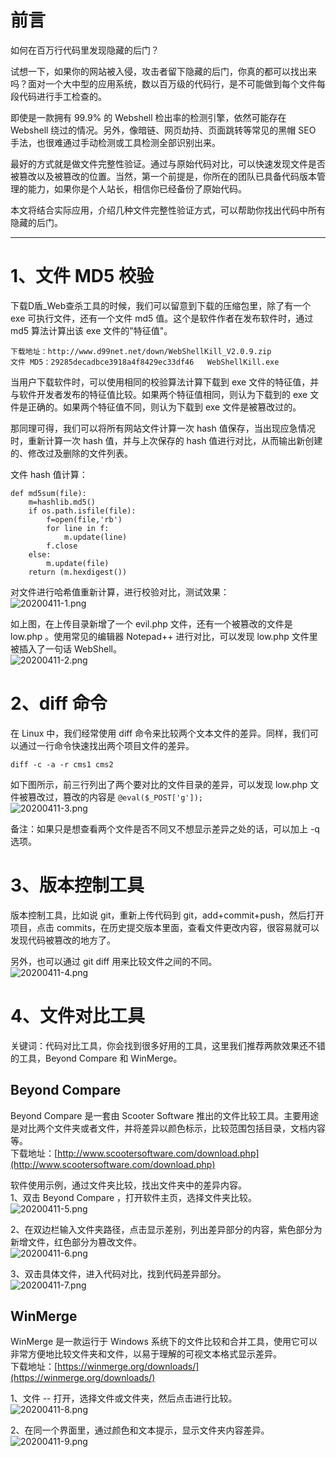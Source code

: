 
# 前言
如何在百万行代码里发现隐藏的后门？

试想一下，如果你的网站被入侵，攻击者留下隐藏的后门，你真的都可以找出来吗？面对一个大中型的应用系统，数以百万级的代码行，是不可能做到每个文件每段代码进行手工检查的。

即使是一款拥有 99.9% 的 Webshell 检出率的检测引擎，依然可能存在 Webshell 绕过的情况。另外，像暗链、网页劫持、页面跳转等常见的黑帽 SEO 手法，也很难通过手动检测或工具检测全部识别出来。

最好的方式就是做文件完整性验证。通过与原始代码对比，可以快速发现文件是否被篡改以及被篡改的位置。当然，第一个前提是，你所在的团队已具备代码版本管理的能力，如果你是个人站长，相信你已经备份了原始代码。

本文将结合实际应用，介绍几种文件完整性验证方式，可以帮助你找出代码中所有隐藏的后门。

---


# 1、文件 MD5 校验
下载D盾_Web查杀工具的时候，我们可以留意到下载的压缩包里，除了有一个 exe 可执行文件，还有一个文件 md5 值。这个是软件作者在发布软件时，通过 md5 算法计算出该 exe 文件的"特征值"。
```
下载地址：http://www.d99net.net/down/WebShellKill_V2.0.9.zip
文件 MD5：29285decadbce3918a4f8429ec33df46   WebShellKill.exe
```

当用户下载软件时，可以使用相同的校验算法计算下载到 exe 文件的特征值，并与软件开发者发布的特征值比较。如果两个特征值相同，则认为下载到的 exe 文件是正确的。如果两个特征值不同，则认为下载到 exe 文件是被篡改过的。

那同理可得，我们可以将所有网站文件计算一次 hash 值保存，当出现应急情况时，重新计算一次 hash 值，并与上次保存的 hash 值进行对比，从而输出新创建的、修改过及删除的文件列表。

文件 hash 值计算：
```
def md5sum(file):
    m=hashlib.md5()
    if os.path.isfile(file):
        f=open(file,'rb')
        for line in f:
            m.update(line)
        f.close
    else:
        m.update(file)
    return (m.hexdigest())
```

对文件进行哈希值重新计算，进行校验对比，测试效果：<br />![20200411-1.png](/_img\05-应急响应/1656915115621-6362ee97-4800-434c-8117-9cf60bea6a4d.png)

如上图，在上传目录新增了一个 evil.php 文件，还有一个被篡改的文件是 low.php 。使用常见的编辑器 Notepad++ 进行对比，可以发现 low.php 文件里被插入了一句话 WebShell。<br />![20200411-2.png](/_img\05-应急响应/1656915123087-cbefa652-b98a-4d39-b035-6bfb7b2c84e8.png)


# 2、diff 命令
在 Linux 中，我们经常使用 diff 命令来比较两个文本文件的差异。同样，我们可以通过一行命令快速找出两个项目文件的差异。

```
diff -c -a -r cms1 cms2
```

如下图所示，前三行列出了两个要对比的文件目录的差异，可以发现 low.php 文件被篡改过，篡改的内容是 `@eval($_POST['g']);`<br />![20200411-3.png](/_img\05-应急响应/1656915128121-8e1750bf-f5a8-4ece-be7a-71429a19a109.png)

备注：如果只是想查看两个文件是否不同又不想显示差异之处的话，可以加上 -q 选项。


# 3、版本控制工具
版本控制工具，比如说 git，重新上传代码到 git，add+commit+push，然后打开项目，点击 commits，在历史提交版本里面，查看文件更改内容，很容易就可以发现代码被篡改的地方了。

另外，也可以通过 git diff 用来比较文件之间的不同。<br />![20200411-4.png](/_img\05-应急响应/1656915144445-e9ea0d0a-93a5-40bb-9225-ee508ee1978f.png)


# 4、文件对比工具

关键词：代码对比工具，你会找到很多好用的工具，这里我们推荐两款效果还不错的工具，Beyond Compare 和 WinMerge。


## Beyond Compare
Beyond Compare 是一套由 Scooter Software 推出的文件比较工具。主要用途是对比两个文件夹或者文件，并将差异以颜色标示，比较范围包括目录，文档内容等。<br />下载地址：[http://www.scootersoftware.com/download.php](http://www.scootersoftware.com/download.php)

软件使用示例，通过文件夹比较，找出文件夹中的差异内容。<br />1、双击 Beyond Compare ，打开软件主页，选择文件夹比较。<br />![20200411-5.png](/_img\05-应急响应/1656915168080-13ecaf29-7295-4e44-9d5d-be4e040e3803.png)

2、在双边栏输入文件夹路径，点击显示差别，列出差异部分的内容，紫色部分为新增文件，红色部分为篡改文件。<br />![20200411-6.png](/_img\05-应急响应/1656915174743-cea574a7-9636-428a-bcdd-e1cbecd3c92e.png)

3、双击具体文件，进入代码对比，找到代码差异部分。<br />![20200411-7.png](/_img\05-应急响应/1656915174804-251b462c-d516-4c72-b5d5-aa2b92cc85d0.png)


## WinMerge

WinMerge 是一款运行于 Windows 系统下的文件比较和合并工具，使用它可以非常方便地比较文件夹和文件，以易于理解的可视文本格式显示差异。<br />下载地址：[https://winmerge.org/downloads/](https://winmerge.org/downloads/)

1、文件 -- 打开，选择文件或文件夹，然后点击进行比较。<br />![20200411-8.png](/_img\05-应急响应/1656915175431-26a8c19e-b4d6-4571-be1a-6c4d2162e644.png)

2、在同一个界面里，通过颜色和文本提示，显示文件夹内容差异。<br />![20200411-9.png](/_img\05-应急响应/1656915175025-7b615d28-d4d8-477d-b800-163955621f02.png)
